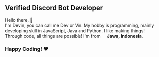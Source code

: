 ## Verified Discord Bot Developer

<p>Hello there, 👋</br> I'm Devin, you can call me Dev or Vin. My hobby is programming, mainly developing skill in JavaScript, Java and Python. I like making things! Through code, all things are possible! I'm from <img src="https://image.flaticon.com/icons/svg/323/323372.svg" width="13"/> <b>Jawa, Indonesia</b>. </p>

### Happy Coding! ❤
